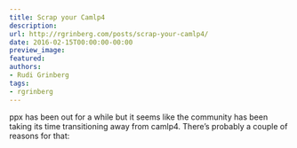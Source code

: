 ```yaml
---
title: Scrap your Camlp4
description:
url: http://rgrinberg.com/posts/scrap-your-camlp4/
date: 2016-02-15T00:00:00-00:00
preview_image:
featured:
authors:
- Rudi Grinberg
tags:
- rgrinberg
---
```


<p>ppx has been out for a while but it seems like the community has been
taking its time transitioning away from camlp4. There&rsquo;s probably a
couple of reasons for that:</p>

